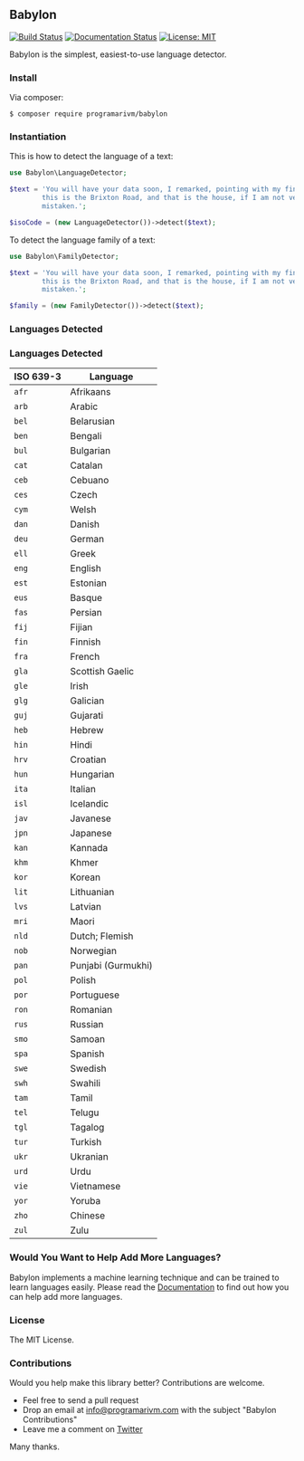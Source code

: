 ## Babylon

[![Build Status](https://travis-ci.org/programarivm/babylon.svg?branch=master)](https://travis-ci.org/programarivm/babylon)
[![Documentation Status](https://readthedocs.org/projects/babylon/badge/?version=latest)](https://babylon.readthedocs.io/en/latest/?badge=latest)
[![License: MIT](https://img.shields.io/badge/License-MIT-yellow.svg)](https://opensource.org/licenses/MIT)

Babylon is the simplest, easiest-to-use language detector.

### Install

Via composer:

    $ composer require programarivm/babylon

### Instantiation

This is how to detect the language of a text:

```php
use Babylon\LanguageDetector;

$text = 'You will have your data soon, I remarked, pointing with my finger;
		this is the Brixton Road, and that is the house, if I am not very much
		mistaken.';

$isoCode = (new LanguageDetector())->detect($text);
```

To detect the language family of a text:

```php
use Babylon\FamilyDetector;

$text = 'You will have your data soon, I remarked, pointing with my finger;
		this is the Brixton Road, and that is the house, if I am not very much
		mistaken.';

$family = (new FamilyDetector())->detect($text);
```

### Languages Detected

### Languages Detected

| ISO 639-3       | Language               |
|-----------------|------------------------|
| `afr`           | Afrikaans              |
| `arb`           | Arabic                 |
| `bel`           | Belarusian             |
| `ben`           | Bengali                |
| `bul`           | Bulgarian              |
| `cat`           | Catalan                |
| `ceb`           | Cebuano                |
| `ces`           | Czech                  |
| `cym`           | Welsh                  |
| `dan`           | Danish                 |
| `deu`           | German                 |
| `ell`           | Greek                  |
| `eng`           | English                |
| `est`           | Estonian               |
| `eus`           | Basque                 |
| `fas`           | Persian                |
| `fij`           | Fijian                 |
| `fin`           | Finnish                |
| `fra`           | French                 |
| `gla`           | Scottish Gaelic        |
| `gle`           | Irish                  |
| `glg`           | Galician               |
| `guj`           | Gujarati               |
| `heb`           | Hebrew                 |
| `hin`           | Hindi                  |
| `hrv`           | Croatian               |
| `hun`           | Hungarian              |
| `ita`           | Italian                |
| `isl`           | Icelandic              |
| `jav`           | Javanese               |
| `jpn`           | Japanese               |
| `kan`           | Kannada                |
| `khm`           | Khmer                  |
| `kor`           | Korean                 |
| `lit`           | Lithuanian             |
| `lvs`           | Latvian                |
| `mri`           | Maori                  |
| `nld`           | Dutch; Flemish         |
| `nob`           | Norwegian              |
| `pan`           | Punjabi (Gurmukhi)     |
| `pol`           | Polish                 |
| `por`           | Portuguese             |
| `ron`           | Romanian               |
| `rus`           | Russian                |
| `smo`           | Samoan                 |
| `spa`           | Spanish                |
| `swe`           | Swedish                |
| `swh`           | Swahili                |
| `tam`           | Tamil                  |
| `tel`           | Telugu                 |
| `tgl`           | Tagalog                |
| `tur`           | Turkish                |
| `ukr`           | Ukranian               |
| `urd`           | Urdu                   |
| `vie`           | Vietnamese             |
| `yor`           | Yoruba                 |
| `zho`           | Chinese                |
| `zul`           | Zulu                   |

### Would You Want to Help Add More Languages?

Babylon implements a machine learning technique and can be trained to learn languages easily. Please read the [Documentation](https://babylon.readthedocs.io/en/latest/) to find out how you can help add more languages.

### License

The MIT License.

### Contributions

Would you help make this library better? Contributions are welcome.

- Feel free to send a pull request
- Drop an email at info@programarivm.com with the subject "Babylon Contributions"
- Leave me a comment on [Twitter](https://twitter.com/programarivm)

Many thanks.
